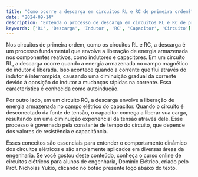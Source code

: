 ```yaml
---
title: "Como ocorre a descarga em circuitos RL e RC de primeira ordem?"
date: "2024-09-14"
description: "Entenda o processo de descarga em circuitos RL e RC de primeira ordem, focando no comportamento de indutores e capacitores."
keywords: ['RL', 'Descarga', 'Indutor', 'RC', 'Capacitor', 'Circuito']
---
```


Nos circuitos de primeira ordem, como os circuitos RL e RC, a descarga é um processo fundamental que envolve a liberação de energia armazenada nos componentes reativos, como indutores e capacitores. Em um circuito RL, a descarga ocorre quando a energia armazenada no campo magnético do indutor é liberada. Isso acontece quando a corrente que flui através do indutor é interrompida, causando uma diminuição gradual da corrente devido à oposição do indutor a mudanças rápidas na corrente. Essa característica é conhecida como autoindução.

Por outro lado, em um circuito RC, a descarga envolve a liberação de energia armazenada no campo elétrico do capacitor. Quando o circuito é desconectado da fonte de tensão, o capacitor começa a liberar sua carga, resultando em uma diminuição exponencial da tensão através dele. Esse processo é governado pela constante de tempo do circuito, que depende dos valores de resistência e capacitância.

Esses conceitos são essenciais para entender o comportamento dinâmico dos circuitos elétricos e são amplamente aplicados em diversas áreas da engenharia. Se você gostou deste conteúdo, conheça o curso online de circuitos elétricos para alunos de engenharia, Domínio Elétrico, criado pelo Prof. Nicholas Yukio, clicando no botão presente logo abaixo do texto.